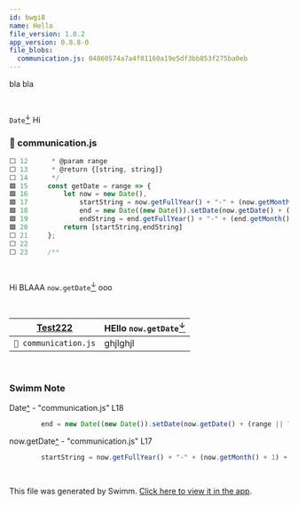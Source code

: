 ```yaml
---
id: bwgi8
name: Hello
file_version: 1.0.2
app_version: 0.8.8-0
file_blobs:
  communication.js: 04860574a7a4f81160a19e5df3bb853f275ba0eb
---
```


bla bla

<br/>

`Date`[<sup id="ZCHeoT">↓</sup>](#f-ZCHeoT) Hi
<!-- NOTE-swimm-snippet: the lines below link your snippet to Swimm -->
### 📄 communication.js
```javascript
⬜ 12      * @param range
⬜ 13      * @return {[string, string]}
⬜ 14      */
🟩 15     const getDate = range => {
🟩 16         let now = new Date(),
🟩 17             startString = now.getFullYear() + "-" + (now.getMonth() + 1) + "-" + (now.getDate()),
🟩 18             end = new Date((new Date()).setDate(now.getDate() + (range || 7))),
🟩 19             endString = end.getFullYear() + "-" + (end.getMonth() + 1) + "-" + (end.getDate());
🟩 20         return [startString,endString]
⬜ 21     };
⬜ 22     
⬜ 23     /**
```

<br/>

Hi BLAAA `now.getDate`[<sup id="Zl4pNC">↓</sup>](#f-Zl4pNC) ooo

<br/>

|[Test222](test222.sBUGF75ls51WaqttBDQA.sw.md)|HEllo `now.getDate`[<sup id="Zl4pNC">↓</sup>](#f-Zl4pNC)|
|---------------------------------------------|--------------------------------------------------------|
|`📄 communication.js`                        |ghjlghjl                                                |

<br/>

<!-- THIS IS AN AUTOGENERATED SECTION. DO NOT EDIT THIS SECTION DIRECTLY -->
### Swimm Note

<span id="f-ZCHeoT">Date</span>[^](#ZCHeoT) - "communication.js" L18
```javascript
        end = new Date((new Date()).setDate(now.getDate() + (range || 7))),
```

<span id="f-Zl4pNC">now.getDate</span>[^](#Zl4pNC) - "communication.js" L17
```javascript
        startString = now.getFullYear() + "-" + (now.getMonth() + 1) + "-" + (now.getDate()),
```

<br/>

This file was generated by Swimm. [Click here to view it in the app](https://swimm-web-app.web.app/repos/ls4DA2fLasmQuEbT4ipw/docs/bwgi8).